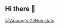 ## Hi there 👋
[![Anurag's GitHub stats](https://github-readme-stats.vercel.app/api?username=Sara1521)](https://github.com/anuraghazra/github-readme-stats)
<!--
**Sara1502/Sara1502** is a ✨ _special_ ✨ repository because its `README.md` (this file) appears on your GitHub profile.

Here are some ideas to get you started:

- 🔭 I’m currently working on ...
- 🌱 I’m currently learning ...
- 👯 I’m looking to collaborate on ...
- 🤔 I’m looking for help with ...
- 💬 Ask me about ...
- 📫 How to reach me: ...
- 😄 Pronouns: ...
- ⚡ Fun fact: ...
-->
